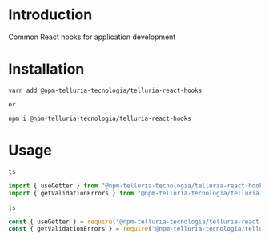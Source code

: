 # Introduction

Common React hooks for application development

# Installation

```shell
yarn add @npm-telluria-tecnologia/telluria-react-hooks

or

npm i @npm-telluria-tecnologia/telluria-react-hooks
```

# Usage

`ts`

```ts
import { useGetter } from "@npm-telluria-tecnologia/telluria-react-hooks";
import { getValidationErrors } from "@npm-telluria-tecnologia/telluria-react-hooks";
```

`js`

```js
const { useGetter } = require("@npm-telluria-tecnologia/telluria-react-hooks");
const { getValidationErrors } = require("@npm-telluria-tecnologia/telluria-react-hooks");
```
